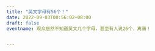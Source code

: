 ```yaml
---
title: "英文字母有56个！"
date: 2022-09-03T00:56:02+08:00
draft: false
eventname: 观众居然不知道英文几个字母，甚至有人说26个，离谱！


---
```


